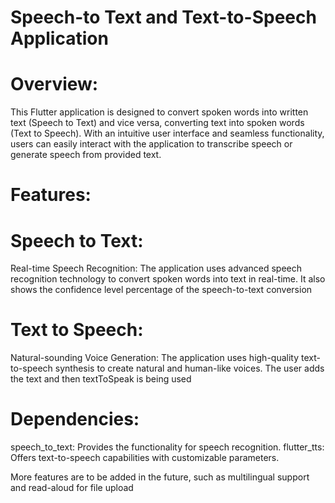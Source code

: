 # Speech-to Text and Text-to-Speech Application
# Overview:
This Flutter application is designed to convert spoken words into written text (Speech to Text) and vice versa, converting text into spoken words (Text to Speech). With an intuitive user interface and seamless functionality, users can easily interact with the application to transcribe speech or generate speech from provided text.

# Features:

# Speech to Text:
Real-time Speech Recognition: The application uses advanced speech recognition technology to convert spoken words into text in real-time.
It also shows the confidence level percentage of the speech-to-text conversion

# Text to Speech:
Natural-sounding Voice Generation: The application uses high-quality text-to-speech synthesis to create natural and human-like voices.
The user adds the text and then textToSpeak is being used


# Dependencies:
speech_to_text: Provides the functionality for speech recognition.
flutter_tts: Offers text-to-speech capabilities with customizable parameters.



More features are to be added in the future, such as multilingual support and read-aloud for file upload

